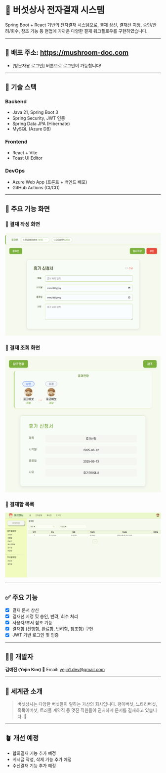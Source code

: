 # 🍄 버섯상사 전자결재 시스템

Spring Boot + React 기반의 전자결재 시스템으로,
결재 상신, 결재선 지정, 승인/반려/회수, 참조 기능 등
현업에 가까운 다양한 결재 워크플로우를 구현하였습니다.

---

## 🔗 배포 주소: https://mushroom-doc.com
* [방문자용 로그인] 버튼으로 로그인이 가능합니다!

---

## 🧩 기술 스택

### Backend

* Java 21, Spring Boot 3
* Spring Security, JWT 인증
* Spring Data JPA (Hibernate)
* MySQL (Azure DB)

### Frontend

* React + Vite
* Toast UI Editor

### DevOps

* Azure Web App (프론트 + 백엔드 배포)
* GitHub Actions (CI/CD)

---

## 📸 주요 기능 화면

### 📄 결재 작성 화면

![결재작성](docs/write.png)

### 📄 결재 조회 화면

![결재작성](docs/read.png)

### 📁 결재함 목록

![결재함](docs/list.png)


---

## ✅ 주요 기능

* [x] 결재 문서 상신
* [x] 결재선 지정 및 승인, 반려, 회수 처리
* [x] 사용자/부서 참조 기능
* [x] 결재함 (진행함, 완료함, 반려함, 참조함) 구현
* [x] JWT 기반 로그인 및 인증

---



## 👨‍💻 개발자

**김예진 (Yejin Kim)**
📧 Email: [yejin1.dev@gmail.com](mailto:yejin1.dev@gmail.com)

---

## 🥸 세계관 소개

> 버섯상사는 다양한 버섯들이 일하는 가상의 회사입니다.
> 팽이버섯, 느타리버섯, 흑목이버섯, 트러플 계약직 등 멋진 직원들이 진지하게 문서를 결재하고 있습니다. 🍄
---

## 🪴 개선 예정

- 합의결재 기능 추가 예정
- 게시글 작성, 삭제 기능 추가 예정
- 수신결재 기능 추가 예정



